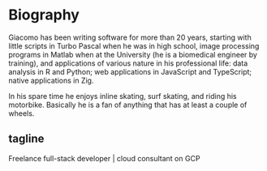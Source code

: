 # Biography

Giacomo has been writing software for more than 20 years, starting with little scripts in Turbo Pascal when he was in high school, image processing programs in Matlab when at the University (he is a biomedical engineer by training), and applications of various nature in his professional life: data analysis in R and Python; web applications in JavaScript and TypeScript; native applications in Zig.

In his spare time he enjoys inline skating, surf skating, and riding his motorbike. Basically he is a fan of anything that has at least a couple of wheels.

## tagline

Freelance full-stack developer | cloud consultant on GCP
